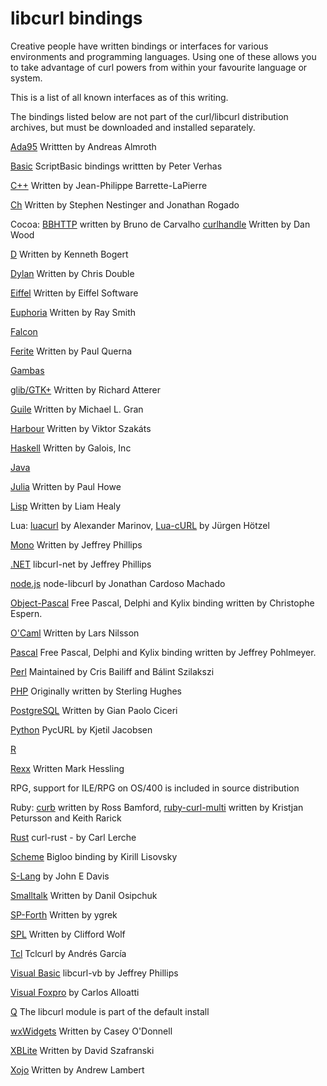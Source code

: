 libcurl bindings
================

 Creative people have written bindings or interfaces for various environments
 and programming languages. Using one of these allows you to take advantage of
 curl powers from within your favourite language or system.

 This is a list of all known interfaces as of this writing.

 The bindings listed below are not part of the curl/libcurl distribution
 archives, but must be downloaded and installed separately.

[Ada95](http://www.almroth.com/adacurl/index.html)  Writtten by Andreas Almroth

[Basic](http://scriptbasic.com/) ScriptBasic bindings writtten by Peter Verhas

[C++](http://curlpp.org/) Written by Jean-Philippe Barrette-LaPierre

[Ch](http://chcurl.sourceforge.net/) Written by Stephen Nestinger and Jonathan Rogado

Cocoa: [BBHTTP](https://github.com/brunodecarvalho/BBHTTP) written by Bruno de Carvalho
[curlhandle](http://curlhandle.sourceforge.net/) Written by Dan Wood

[D](http://dlang.org/library/std/net/curl.html) Written by Kenneth Bogert

[Dylan](http://dylanlibs.sourceforge.net/) Written by Chris Double

[Eiffel](https://room.eiffel.com/library/curl) Written by Eiffel Software

[Euphoria](http://rays-web.com/eulibcurl.htm) Written by Ray Smith

[Falcon](http://www.falconpl.org/index.ftd?page_id=prjs&prj_id=curl)

[Ferite](http://www.ferite.org/) Written by Paul Querna

[Gambas](http://gambas.sourceforge.net/)

[glib/GTK+](http://atterer.net/glibcurl/) Written by Richard Atterer

[Guile](http://www.lonelycactus.com/guile-curl.html) Written by Michael L. Gran

[Harbour](https://github.com/vszakats/harbour-core/tree/master/contrib/hbcurl) Written by Viktor Szakáts

[Haskell](http://hackage.haskell.org/cgi-bin/hackage-scripts/package/curl) Written by Galois, Inc

[Java](https://github.com/pjlegato/curl-java)

[Julia](https://github.com/forio/Curl.jl) Written by Paul Howe

[Lisp](http://common-lisp.net/project/cl-curl/) Written by Liam Healy

Lua: [luacurl](http://luacurl.luaforge.net/) by Alexander Marinov, [Lua-cURL](http://luaforge.net/projects/lua-curl/) by Jürgen Hötzel

[Mono](http://forge.novell.com/modules/xfmod/project/?libcurl-mono) Written by Jeffrey Phillips

[.NET](https://sourceforge.net/projects/libcurl-net/) libcurl-net by Jeffrey Phillips

[node.js](https://github.com/JCMais/node-libcurl) node-libcurl by Jonathan Cardoso Machado

[Object-Pascal](http://www.tekool.com/opcurl) Free Pascal, Delphi and Kylix binding written by Christophe Espern.

[O'Caml](https://sourceforge.net/projects/ocurl/) Written by Lars Nilsson

[Pascal](http://houston.quik.com/jkp/curlpas/) Free Pascal, Delphi and Kylix binding written by Jeffrey Pohlmeyer.

[Perl](https://github.com/szbalint/WWW--Curl) Maintained by Cris Bailiff and Bálint Szilakszi

[PHP](https://php.net/curl) Originally written by Sterling Hughes

[PostgreSQL](http://gborg.postgresql.org/project/pgcurl/projdisplay.php) Written by Gian Paolo Ciceri

[Python](http://pycurl.sourceforge.net/) PycURL by Kjetil Jacobsen

[R](http://cran.r-project.org/package=curl)

[Rexx](http://rexxcurl.sourceforge.net/) Written Mark Hessling

RPG, support for ILE/RPG on OS/400 is included in source distribution

Ruby: [curb](http://curb.rubyforge.org/) written by Ross Bamford, [ruby-curl-multi](http://curl-multi.rubyforge.org/) written by Kristjan Petursson and Keith Rarick

[Rust](https://github.com/carllerche/curl-rust) curl-rust - by Carl Lerche

[Scheme](http://www.metapaper.net/lisovsky/web/curl/) Bigloo binding by Kirill Lisovsky

[S-Lang](http://www.jedsoft.org/slang/modules/curl.html) by John E Davis

[Smalltalk](http://www.squeaksource.com/CurlPlugin/) Written by Danil Osipchuk

[SP-Forth](http://www.forth.org.ru/~ac/lib/lin/curl/) Written by ygrek

[SPL](http://www.clifford.at/spl/) Written by Clifford Wolf

[Tcl](http://mirror.yellow5.com/tclcurl/) Tclcurl by Andrés García

[Visual Basic](https://sourceforge.net/projects/libcurl-vb/) libcurl-vb by Jeffrey Phillips

[Visual Foxpro](http://www.ctl32.com.ar/libcurl.asp) by Carlos Alloatti

[Q](http://q-lang.sourceforge.net/) The libcurl module is part of the default install

[wxWidgets](http://wxcode.sourceforge.net/components/wxcurl/) Written by Casey O'Donnell

[XBLite](http://perso.wanadoo.fr/xblite/libraries.html) Written by David Szafranski

[Xojo](https://github.com/charonn0/RB-libcURL) Written by Andrew Lambert
